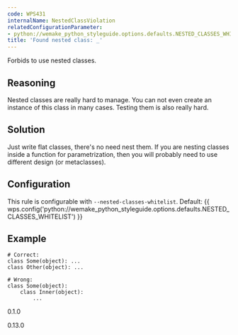 ```yaml
---
code: WPS431
internalName: NestedClassViolation
relatedConfigurationParameter:
- python://wemake_python_styleguide.options.defaults.NESTED_CLASSES_WHITELIST
title: 'Found nested class: _'
---
```


Forbids to use nested classes.

## Reasoning
Nested classes are really hard to manage. You can not even create an
instance of this class in many cases. Testing them is also really
hard.

## Solution
Just write flat classes, there's no need nest them. If you are
nesting classes inside a function for parametrization, then you will
probably need to use different design (or metaclasses).

## Configuration
This rule is configurable with `--nested-classes-whitelist`.
Default:
{{ wps.config('python://wemake_python_styleguide.options.defaults.NESTED_CLASSES_WHITELIST') }}

## Example

    # Correct:
    class Some(object): ...
    class Other(object): ...
    
    # Wrong:
    class Some(object):
        class Inner(object):
            ...

<div class="versionadded">

0.1.0

</div>

<div class="versionchanged">

0.13.0

</div>